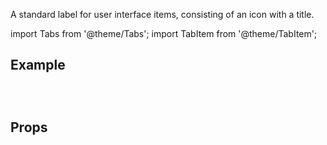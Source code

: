 ---
---

A standard label for user interface items, consisting of an icon with a title.

import Tabs from '@theme/Tabs';
import TabItem from '@theme/TabItem';

## Example

<Tabs>
<TabItem value="srn" label="swiftui-react-native">

```tsx

```

</TabItem>
<TabItem value="swiftui" label="SwiftUI">

```swift

```

</TabItem>
<TabItem value="react-native" label="React Native">

```tsx

```

</TabItem>
</Tabs>

## Props